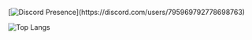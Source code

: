 [![Discord Presence](https://lanyard-profile-readme.vercel.app/api/795969792778698763?theme=dark&bg=809ecf&animated=False&borderRadius=5px&idleMessage=Probably%20doing%20something%20else...)](https://discord.com/users/795969792778698763)

![Top Langs](https://github-readme-stats.vercel.app/api/top-langs/?username=Dolsity&layout=compact&theme=panda&border_radius=5)
